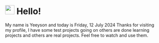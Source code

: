  <h1>
    <img src="https://emojis.slackmojis.com/emojis/images/1643510097/45343/hi.gif?1643510097" width="30"/> 
    Hello!
 </h1>
 <p>
    My name is Yeeyson and today is Friday, 12 July 2024
    Thanks for visiting my profile, I have some test projects going on others are done learning projects and others are real projects.
    Feel free to watch and use them.
 </p>